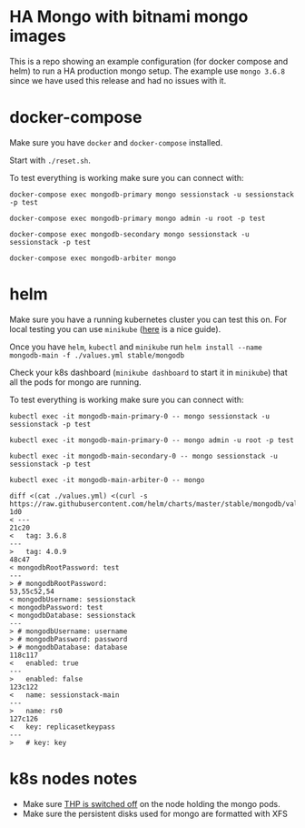 # HA Mongo with bitnami mongo images

This is a repo showing an example configuration (for docker compose and helm) to run a HA production mongo setup. The example use `mongo 3.6.8` since we have used this release and had no issues with it.

# docker-compose

Make sure you have `docker` and `docker-compose` installed.

Start with `./reset.sh`.

To test everything is working make sure you can connect with:

`docker-compose exec mongodb-primary mongo sessionstack -u sessionstack -p test`

`docker-compose exec mongodb-primary mongo admin -u root -p test`

`docker-compose exec mongodb-secondary mongo sessionstack -u sessionstack -p test`

`docker-compose exec mongodb-arbiter mongo`

# helm

Make sure you have a running kubernetes cluster you can test this on. For local testing you can use `minikube` ([here](https://docs.bitnami.com/kubernetes/get-started-kubernetes/) is a nice guide).

Once you have `helm`,  `kubectl` and `minikube` run `helm install --name mongodb-main -f ./values.yml stable/mongodb`

Check your k8s dashboard (`minikube dashboard` to start it in `minikube`) that all the pods for mongo are running.

To test everything is working make sure you can connect with:

`kubectl exec -it mongodb-main-primary-0 -- mongo sessionstack -u sessionstack -p test`

`kubectl exec -it mongodb-main-primary-0 -- mongo admin -u root -p test`

`kubectl exec -it mongodb-main-secondary-0 -- mongo sessionstack -u sessionstack -p test`

`kubectl exec -it mongodb-main-arbiter-0 -- mongo`

```
diff <(cat ./values.yml) <(curl -s https://raw.githubusercontent.com/helm/charts/master/stable/mongodb/values.yaml)
1d0
< ---
21c20
<   tag: 3.6.8
---
>   tag: 4.0.9
48c47
< mongodbRootPassword: test
---
> # mongodbRootPassword:
53,55c52,54
< mongodbUsername: sessionstack
< mongodbPassword: test
< mongodbDatabase: sessionstack
---
> # mongodbUsername: username
> # mongodbPassword: password
> # mongodbDatabase: database
118c117
<   enabled: true
---
>   enabled: false
123c122
<   name: sessionstack-main
---
>   name: rs0
127c126
<   key: replicasetkeypass
---
>   # key: key
```

# k8s nodes notes

* Make sure [THP is switched off](https://docs.mongodb.com/v3.6/tutorial/transparent-huge-pages/) on the node holding the mongo pods.
* Make sure the persistent disks used for mongo are formatted with XFS 
